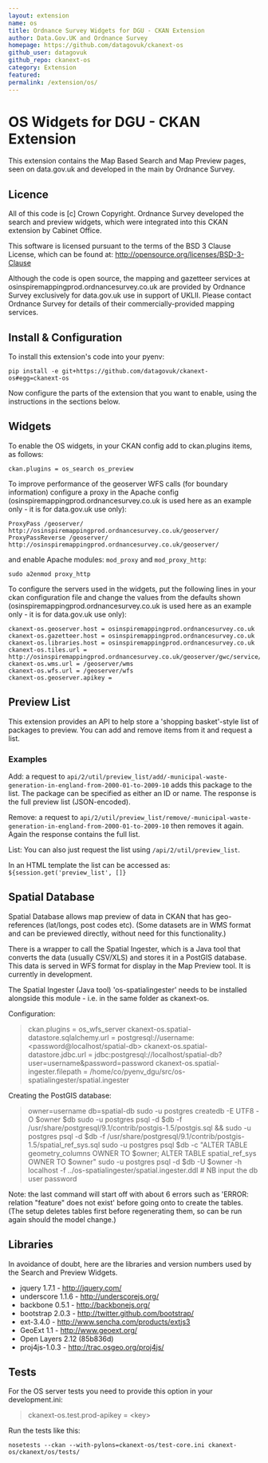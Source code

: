 ```yaml
---
layout: extension
name: os
title: Ordnance Survey Widgets for DGU - CKAN Extension
author: Data.Gov.UK and Ordnance Survey
homepage: https://github.com/datagovuk/ckanext-os
github_user: datagovuk
github_repo: ckanext-os
category: Extension
featured: 
permalink: /extension/os/
---
```



OS Widgets for DGU - CKAN Extension
===================================

This extension contains the Map Based Search and Map Preview pages, seen on data.gov.uk and developed in the main by Ordnance Survey.

Licence
-------

All of this code is [c] Crown Copyright. Ordnance Survey developed the search and preview widgets, which were integrated into this CKAN extension by Cabinet Office.

This software is licensed pursuant to the terms of the BSD 3 Clause License, which can be found at: <http://opensource.org/licenses/BSD-3-Clause>

Although the code is open source, the mapping and gazetteer services at osinspiremappingprod.ordnancesurvey.co.uk are provided by Ordnance Survey exclusively for data.gov.uk use in support of UKLII. Please contact Ordnance Survey for details of their commercially-provided mapping services.

Install & Configuration
-----------------------

To install this extension's code into your pyenv:

    pip install -e git+https://github.com/datagovuk/ckanext-os#egg=ckanext-os

Now configure the parts of the extension that you want to enable, using the instructions in the sections below.

Widgets
-------

To enable the OS widgets, in your CKAN config add to ckan.plugins items, as follows:

    ckan.plugins = os_search os_preview

To improve performance of the geoserver WFS calls (for boundary information) configure a proxy in the Apache config (osinspiremappingprod.ordnancesurvey.co.uk is used here as an example only - it is for data.gov.uk use only):

    ProxyPass /geoserver/ http://osinspiremappingprod.ordnancesurvey.co.uk/geoserver/
    ProxyPassReverse /geoserver/ http://osinspiremappingprod.ordnancesurvey.co.uk/geoserver/

and enable Apache modules: `mod_proxy` and `mod_proxy_http`:

    sudo a2enmod proxy_http

To configure the servers used in the widgets, put the following lines in your ckan configuration file and change the values from the defaults shown (osinspiremappingprod.ordnancesurvey.co.uk is used here as an example only - it is for data.gov.uk use only):

    ckanext-os.geoserver.host = osinspiremappingprod.ordnancesurvey.co.uk
    ckanext-os.gazetteer.host = osinspiremappingprod.ordnancesurvey.co.uk
    ckanext-os.libraries.host = osinspiremappingprod.ordnancesurvey.co.uk
    ckanext-os.tiles.url = http://osinspiremappingprod.ordnancesurvey.co.uk/geoserver/gwc/service/wms
    ckanext-os.wms.url = /geoserver/wms
    ckanext-os.wfs.url = /geoserver/wfs
    ckanext-os.geoserver.apikey = 

Preview List
------------

This extension provides an API to help store a 'shopping basket'-style list of packages to preview. You can add and remove items from it and request a list.

### Examples

Add: a request to `api/2/util/preview_list/add/-municipal-waste-generation-in-england-from-2000-01-to-2009-10` adds this package to the list. The package can be specified as either an ID or name. The response is the full preview list (JSON-encoded).

Remove: a request to `api/2/util/preview_list/remove/-municipal-waste-generation-in-england-from-2000-01-to-2009-10` then removes it again. Again the response contains the full list.

List: You can also just request the list using `/api/2/util/preview_list`.

In an HTML template the list can be accessed as: `${session.get('preview_list', []}`

Spatial Database
----------------

Spatial Database allows map preview of data in CKAN that has geo-references (lat/longs, post codes etc). (Some datasets are in WMS format and can be previewed directly, without need for this functionality.)

There is a wrapper to call the Spatial Ingester, which is a Java tool that converts the data (usually CSV/XLS) and stores it in a PostGIS database. This data is served in WFS format for display in the Map Preview tool. It is currently in development.

The Spatial Ingester (Java tool) 'os-spatialingester' needs to be installed alongside this module - i.e. in the same folder as ckanext-os.

Configuration:

> ckan.plugins = os\_wfs\_server ckanext-os.spatial-datastore.sqlalchemy.url = postgresql://username:<password@localhost/spatial-db> ckanext-os.spatial-datastore.jdbc.url = jdbc:postgresql://localhost/spatial-db?user=username&password=password ckanext-os.spatial-ingester.filepath = /home/co/pyenv\_dgu/src/os-spatialingester/spatial.ingester

Creating the PostGIS database:

> owner=username db=spatial-db sudo -u postgres createdb -E UTF8 -O $owner $db sudo -u postgres psql -d $db -f /usr/share/postgresql/9.1/contrib/postgis-1.5/postgis.sql && sudo -u postgres psql -d $db -f /usr/share/postgresql/9.1/contrib/postgis-1.5/spatial\_ref\_sys.sql sudo -u postgres psql $db -c "ALTER TABLE geometry\_columns OWNER TO $owner; ALTER TABLE spatial\_ref\_sys OWNER TO $owner" sudo -u postgres psql -d $db -U $owner -h localhost -f ../os-spatialingester/spatial.ingester.ddl \# NB input the db user password

Note: the last command will start off with about 6 errors such as 'ERROR: relation "feature" does not exist' before going onto to create the tables. (The setup deletes tables first before regenerating them, so can be run again should the model change.)

Libraries
---------

In avoidance of doubt, here are the libraries and version numbers used by the Search and Preview Widgets.

-   jquery 1.7.1 - <http://jquery.com/>
-   underscore 1.1.6 - <http://underscorejs.org/>
-   backbone 0.5.1 - <http://backbonejs.org/>
-   bootstrap 2.0.3 - <http://twitter.github.com/bootstrap/>
-   ext-3.4.0 - <http://www.sencha.com/products/extjs3>
-   GeoExt 1.1 - <http://www.geoext.org/>
-   Open Layers 2.12 (85b836d)
-   proj4js-1.0.3 - <http://trac.osgeo.org/proj4js/>

Tests
-----

For the OS server tests you need to provide this option in your development.ini:

> ckanext-os.test.prod-apikey = \<key\>

Run the tests like this:

    nosetests --ckan --with-pylons=ckanext-os/test-core.ini ckanext-os/ckanext/os/tests/

